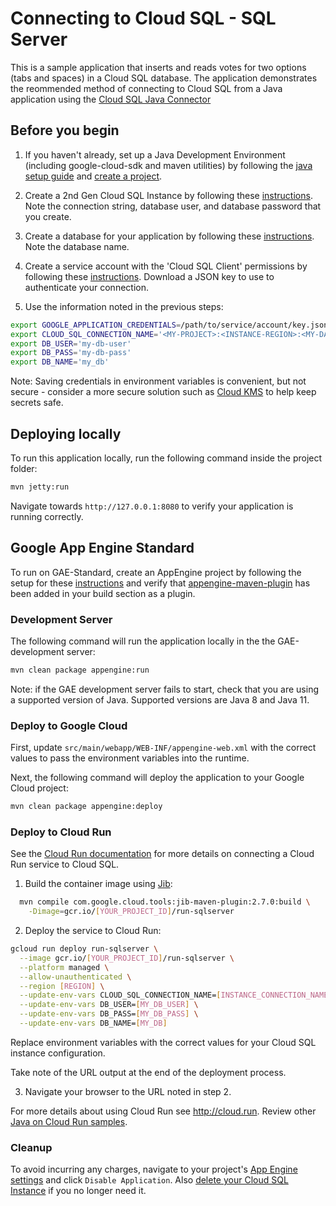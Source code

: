 # Connecting to Cloud SQL - SQL Server

This is a sample application that inserts and reads votes for two options (tabs and spaces) in a Cloud SQL database. The application demonstrates the reommended method of connecting to Cloud SQL from a Java application using the [Cloud SQL Java Connector](https://github.com/GoogleCloudPlatform/cloud-sql-jdbc-socket-factory)

## Before you begin

1. If you haven't already, set up a Java Development Environment (including google-cloud-sdk and 
maven utilities) by following the [java setup guide](https://cloud.google.com/java/docs/setup) and 
[create a project](https://cloud.google.com/resource-manager/docs/creating-managing-projects#creating_a_project).

1. Create a 2nd Gen Cloud SQL Instance by following these 
[instructions](https://cloud.google.com/sql/docs/sqlserver/create-instance). Note the connection string,
database user, and database password that you create.

1. Create a database for your application by following these 
[instructions](https://cloud.google.com/sql/docs/sqlserver/create-manage-databases). Note the database
name. 

1. Create a service account with the 'Cloud SQL Client' permissions by following these 
[instructions](https://cloud.google.com/sql/docs/sqlserver/connect-external-app#4_if_required_by_your_authentication_method_create_a_service_account).
Download a JSON key to use to authenticate your connection. 

1. Use the information noted in the previous steps:
```bash
export GOOGLE_APPLICATION_CREDENTIALS=/path/to/service/account/key.json
export CLOUD_SQL_CONNECTION_NAME='<MY-PROJECT>:<INSTANCE-REGION>:<MY-DATABASE>'
export DB_USER='my-db-user'
export DB_PASS='my-db-pass'
export DB_NAME='my_db'
```
Note: Saving credentials in environment variables is convenient, but not secure - consider a more
secure solution such as [Cloud KMS](https://cloud.google.com/kms/) to help keep secrets safe.

## Deploying locally

To run this application locally, run the following command inside the project folder:

```bash
mvn jetty:run
```

Navigate towards `http://127.0.0.1:8080` to verify your application is running correctly.

## Google App Engine Standard

To run on GAE-Standard, create an AppEngine project by following the setup for these 
[instructions](https://cloud.google.com/appengine/docs/standard/java/quickstart#before-you-begin) 
and verify that 
[appengine-maven-plugin](https://cloud.google.com/java/docs/setup#optional_install_maven_or_gradle_plugin_for_app_engine)
 has been added in your build section as a plugin.


### Development Server

The following command will run the application locally in the the GAE-development server:
```bash
mvn clean package appengine:run
```

Note: if the GAE development server fails to start, check that you are using a supported version of Java. Supported versions are Java 8 and Java 11.

### Deploy to Google Cloud

First, update `src/main/webapp/WEB-INF/appengine-web.xml` with the correct values to pass the 
environment variables into the runtime.

Next, the following command will deploy the application to your Google Cloud project:
```bash
mvn clean package appengine:deploy
```

### Deploy to Cloud Run

See the [Cloud Run documentation](https://cloud.google.com/run/docs/configuring/connect-cloudsql)
for more details on connecting a Cloud Run service to Cloud SQL.

1. Build the container image using [Jib](https://cloud.google.com/java/getting-started/jib):

  ```sh
    mvn compile com.google.cloud.tools:jib-maven-plugin:2.7.0:build \
      -Dimage=gcr.io/[YOUR_PROJECT_ID]/run-sqlserver
  ```

2. Deploy the service to Cloud Run:

  ```sh
  gcloud run deploy run-sqlserver \
    --image gcr.io/[YOUR_PROJECT_ID]/run-sqlserver \
    --platform managed \
    --allow-unauthenticated \
    --region [REGION] \
    --update-env-vars CLOUD_SQL_CONNECTION_NAME=[INSTANCE_CONNECTION_NAME] \
    --update-env-vars DB_USER=[MY_DB_USER] \
    --update-env-vars DB_PASS=[MY_DB_PASS] \
    --update-env-vars DB_NAME=[MY_DB]
  ```

  Replace environment variables with the correct values for your Cloud SQL
  instance configuration.

  Take note of the URL output at the end of the deployment process.

3. Navigate your browser to the URL noted in step 2.

  For more details about using Cloud Run see http://cloud.run.
  Review other [Java on Cloud Run samples](../../../run/).

### Cleanup
To avoid incurring any charges, navigate to your project's [App Engine settings](https://console.cloud.google.com/appengine/settings) and click `Disable Application`. Also [delete your Cloud SQL Instance](https://cloud.google.com/sql/docs/mysql/delete-instance) if you no longer need it.
